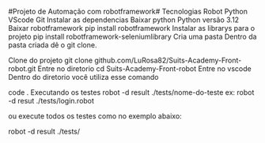 #Projeto de Automação com robotframework#
Tecnologias
Robot
Python
VScode
Git
Instalar as dependencias
Baixar python
Python versão 3.12
Baixar robotframework
pip install robotframework
Instalar as librarys para o projeto
pip install robotframework-seleniumlibrary
Cria uma pasta
Dentro da pasta criada dê o git clone.

Clone do projeto
git clone github.com/LuRosa82/Suits-Academy-Front-robot.git
Entre no diretorio
cd Suits-Academy-Front-robot
Entre no vscode
Dentro do diretorio você utiliza esse comando

 
code .
Executando os testes
robot -d result ./tests/nome-do-teste ex: robot -d resut ./tests/login.robot

ou execute todos os testes como no exemplo abaixo:
 
robot -d result ./tests/
